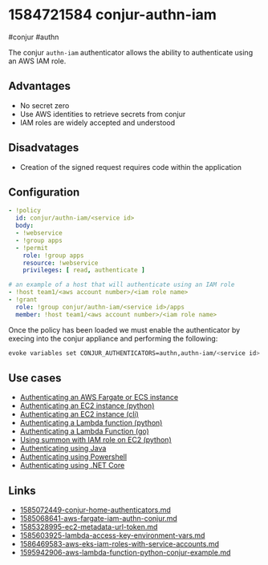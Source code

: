 # 1584721584 conjur-authn-iam
#conjur #authn

The conjur `authn-iam` authenticator allows the ability to authenticate using an AWS IAM role.


## Advantages
- No secret zero
- Use AWS identities to retrieve secrets from conjur
- IAM roles are widely accepted and understood

## Disadvatages
- Creation of the signed request requires code within the application

## Configuration
```yaml
- !policy
  id: conjur/authn-iam/<service id>
  body:
  - !webservice
  - !group apps
  - !permit
    role: !group apps
    resource: !webservice
    privileges: [ read, authenticate ]

# an example of a host that will authenticate using an IAM role
- !host team1/<aws account number>/<iam role name>
- !grant
  role: !group conjur/authn-iam/<service id>/apps
  member: !host team1/<aws account number>/<iam role name>
```

Once the policy has been loaded we must enable the authenticator by execing into the conjur appliance and performing the following:
```bash
evoke variables set CONJUR_AUTHENTICATORS=authn,authn-iam/<service id>
```

## Use cases
- [Authenticating an AWS Fargate or ECS instance](1585068641-aws-fargate-iam-authn-conjur.md)
- [Authenticating an EC2 instance (python)](https://github.com/AndrewCopeland/conjur-iam-api-key#ec2-usage)
- [Authenticating an EC2 instance (cli)](https://github.com/AndrewCopeland/conjur-authn-iam-client/tree/master/docs/ec2#authenticating-ec2-with-cli)
- [Authenticating a Lambda function (python)](https://github.com/AndrewCopeland/conjur-iam-api-key#lambda-usage)
- [Authenticating a Lambda Function (go)](https://github.com/AndrewCopeland/conjur-authn-iam-client/tree/master/docs/lambda)
- [Using summon with IAM role on EC2 (python)](https://github.com/AndrewCopeland/conjur-iam-api-key#summon-usage)
- [Authenticating using Java](https://github.com/AndrewCopeland/conjur-iam-api-key-java/blob/master/src/ConjurApi/AwsIamAuthn/ConjurAwsIamAuthn.java)
- [Authenticating using Powershell](https://github.com/AndrewCopeland/conjur-api-powershell/blob/master/CyberarkConjur.psm1#L286-L314)
- [Authenticating using .NET Core](https://github.com/AndrewCopeland/conjur-api-net-core/blob/master/src/ConjurClient/Authenticators/AuthnIAMHelper.cs)

## Links
- [1585072449-conjur-home-authenticators.md](1585072449-conjur-home-authenticators.md)
- [1585068641-aws-fargate-iam-authn-conjur.md](1585068641-aws-fargate-iam-authn-conjur.md)
- [1585328995-ec2-metadata-url-token.md](1585328995-ec2-metadata-url-token.md)
- [1585603925-lambda-access-key-environment-vars.md](1585603925-lambda-access-key-environment-vars.md)
- [1586469583-aws-eks-iam-roles-with-service-accounts.md](1586469583-aws-eks-iam-roles-with-service-accounts.md)
- [1595942906-aws-lambda-function-python-conjur-example.md](1595942906-aws-lambda-function-python-conjur-example.md)
